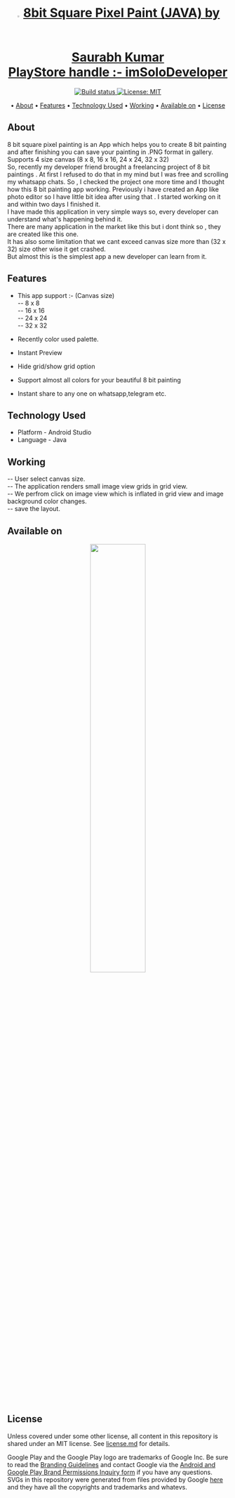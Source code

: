 <p>
    <h1 align="center">
        <img src="https://play-lh.googleusercontent.com/T7wqtBAv4JHR_TPHMoGtXFRU8QhDibd-iYhcSk4Tnib0Lh2Sr7iZKdjhyWmDXBofrNg=w240-h480-rw", width="2%">
        <a href="https://play.google.com/store/apps/details?id=com.mac.squarepixelpaint">
            8bit Square Pixel Paint (JAVA) by Saurabh Kumar<br>PlayStore handle :- imSoloDeveloper
        </a>
    </h1>
</p>


<p align="center">
    <a href="https://play.google.com/store/apps/details?id=com.mac.squarepixelpaint">
        <img src="https://travis-ci.org/steverichey/google-play-badge-svg.svg?branch=master" alt="Build status">
    </a>
    <a href="https://github.com/dev-iamsaurabh/SquarePixelPaint/blob/master/LICENSE">
        <img src="https://img.shields.io/badge/License-MIT-lightgrey.svg" alt="License: MIT">
    </a>
</p>

<p align="center">
  • <a href="#about">About</a>
  • <a href="#features">Features</a>
  • <a href="#technology-used">Technology Used</a>
  • <a href="#working">Working</a>
  • <a href="#available-on">Available on</a>
  • <a href="#license">License</a>


</p>



## About
8 bit square pixel painting is an App which helps you to create 8 bit painting and after finishing you can save your painting in .PNG format in gallery.<br>
Supports 4 size canvas (8 x 8, 16 x 16, 24 x 24, 32 x 32)<br>
So, recently my developer friend brought a freelancing project of 8 bit paintings . At first I refused to do that in my mind but I was free and scrolling my whatsapp
chats. So , I checked the project one more time and I thought how this 8 bit painting app working. Previously i have created an App like photo editor so I have little
bit idea after using that . I started working on it and within two days I finished it.<br>
I have made this application in very simple ways so, every developer can understand what's happening behind it.<br>
There are many application in the market like this but i dont think so , they are created like this one.<br>
It has also some limitation that we cant exceed canvas size more than (32 x 32) size other wise it get crashed.<br>
But almost this is the simplest app  a new developer can learn from it.<br>


## Features
* This app support :- (Canvas size)<br>
-- 8 x 8<br>
-- 16 x 16<br>
-- 24 x 24<br>
-- 32 x 32<br>

* Recently color used palette.<br>
* Instant Preview<br>
* Hide grid/show grid option<br>
* Support almost all colors for your beautiful 8 bit painting
* Instant share to any one on whatsapp,telegram etc.<br>


## Technology Used
* Platform - Android Studio
* Language - Java

## Working
-- User select canvas size.<br>
-- The application renders small image view grids in grid view.<br>
-- We perfrom click on image view which is inflated in grid view and image background color changes.<br>
-- save the layout.<br>



## Available on

<p align="center">
<a href="https://play.google.com/store/apps/details?id=com.mac.squarepixelpaint">
<img src="https://cdn.jsdelivr.net/gh/dev-iamsaurabh/BMICalculator/play.svg" width="50%">
</a>
</p>


## License

Unless covered under some other license, all content in this repository is shared under an MIT license. See [license.md](./license.md) for details.

Google Play and the Google Play logo are trademarks of Google Inc. Be sure to read the [Branding Guidelines](https://developer.android.com/distribute/tools/promote/brand.html) and contact Google via the [Android and Google Play Brand Permissions Inquiry form](https://support.google.com/googleplay/contact/brand_developer) if you have any questions. SVGs in this repository were generated from files provided by Google [here](https://play.google.com/intl/en_us/badges/) and they have all the copyrights and trademarks and whatevs.

  
